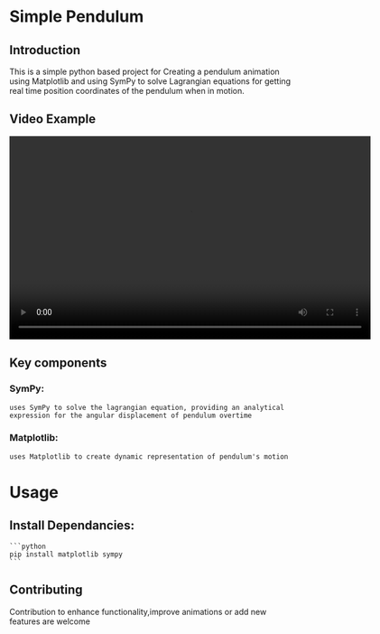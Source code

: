 # Simple Pendulum
## Introduction 
This is a simple python based project for Creating a pendulum animation using Matplotlib and using SymPy to solve Lagrangian equations for getting real time position coordinates of the pendulum when in motion.

## Video Example
<html>  
    <video width="640" height="360" controls>
        <source src="C:\Users\Bharat\Downloads\download.mp4" type="video/mp4">
    </video>
</html>

## Key components
### SymPy:
    uses SymPy to solve the lagrangian equation, providing an analytical expression for the angular displacement of pendulum overtime
### Matplotlib:
    uses Matplotlib to create dynamic representation of pendulum's motion
# Usage 
## Install Dependancies:
    ```python
    pip install matplotlib sympy
    ```
## Contributing 
Contribution to enhance functionality,improve animations or add new features are welcome
